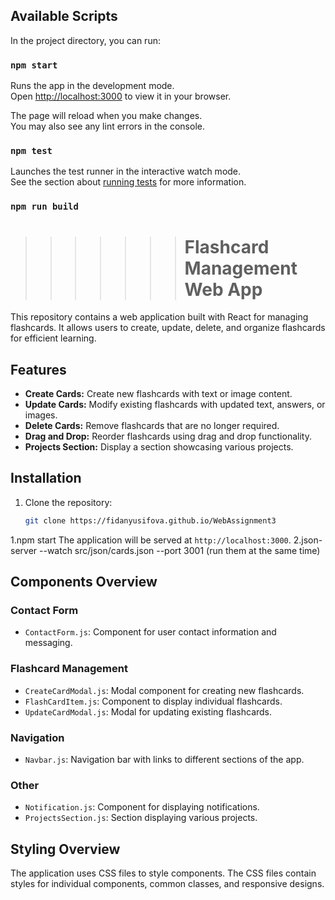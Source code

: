 

## Available Scripts

In the project directory, you can run:

### `npm start`

Runs the app in the development mode.\
Open [http://localhost:3000](http://localhost:3000) to view it in your browser.

The page will reload when you make changes.\
You may also see any lint errors in the console.

### `npm test`

Launches the test runner in the interactive watch mode.\
See the section about [running tests](https://facebook.github.io/create-react-app/docs/running-tests) for more information.

### `npm run build`


>>>>>>> # Flashcard Management Web App

This repository contains a web application built with React for managing flashcards. It allows users to create, update, delete, and organize flashcards for efficient learning.

## Features

- **Create Cards:** Create new flashcards with text or image content.
- **Update Cards:** Modify existing flashcards with updated text, answers, or images.
- **Delete Cards:** Remove flashcards that are no longer required.
- **Drag and Drop:** Reorder flashcards using drag and drop functionality.
- **Projects Section:** Display a section showcasing various projects.



## Installation

1. Clone the repository:

   ```bash
   git clone https://fidanyusifova.github.io/WebAssignment3
   
1.npm start
The application will be served at `http://localhost:3000`.
2.json-server --watch src/json/cards.json --port 3001
(run them at the same time)
## Components Overview

### Contact Form

- `ContactForm.js`: Component for user contact information and messaging.

### Flashcard Management

- `CreateCardModal.js`: Modal component for creating new flashcards.
- `FlashCardItem.js`: Component to display individual flashcards.
- `UpdateCardModal.js`: Modal for updating existing flashcards.

### Navigation

- `Navbar.js`: Navigation bar with links to different sections of the app.

### Other

- `Notification.js`: Component for displaying notifications.
- `ProjectsSection.js`: Section displaying various projects.

## Styling Overview

The application uses CSS files to style components. The CSS files contain styles for individual components, common classes, and responsive designs.

